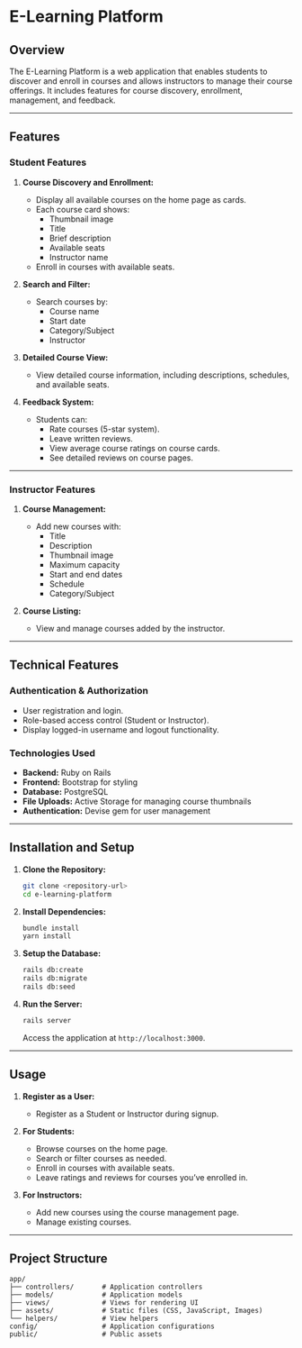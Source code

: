 # E-Learning Platform

## Overview
The E-Learning Platform is a web application that enables students to discover and enroll in courses and allows instructors to manage their course offerings. It includes features for course discovery, enrollment, management, and feedback.

---

## Features

### Student Features
1. **Course Discovery and Enrollment:**
   - Display all available courses on the home page as cards.
   - Each course card shows:
     - Thumbnail image
     - Title
     - Brief description
     - Available seats
     - Instructor name
   - Enroll in courses with available seats.

2. **Search and Filter:**
   - Search courses by:
     - Course name
     - Start date
     - Category/Subject
     - Instructor

3. **Detailed Course View:**
   - View detailed course information, including descriptions, schedules, and available seats.

4. **Feedback System:**
   - Students can:
     - Rate courses (5-star system).
     - Leave written reviews.
     - View average course ratings on course cards.
     - See detailed reviews on course pages.

---

### Instructor Features
1. **Course Management:**
   - Add new courses with:
     - Title
     - Description
     - Thumbnail image
     - Maximum capacity
     - Start and end dates
     - Schedule
     - Category/Subject

2. **Course Listing:**
   - View and manage courses added by the instructor.

---

## Technical Features

### Authentication & Authorization
- User registration and login.
- Role-based access control (Student or Instructor).
- Display logged-in username and logout functionality.

### Technologies Used
- **Backend:** Ruby on Rails
- **Frontend:** Bootstrap for styling
- **Database:** PostgreSQL
- **File Uploads:** Active Storage for managing course thumbnails
- **Authentication:** Devise gem for user management

---

## Installation and Setup

1. **Clone the Repository:**
   ```bash
   git clone <repository-url>
   cd e-learning-platform
   ```

2. **Install Dependencies:**
   ```bash
   bundle install
   yarn install
   ```

3. **Setup the Database:**
   ```bash
   rails db:create
   rails db:migrate
   rails db:seed
   ```

4. **Run the Server:**
   ```bash
   rails server
   ```
   Access the application at `http://localhost:3000`.

---

## Usage

1. **Register as a User:**
   - Register as a Student or Instructor during signup.

2. **For Students:**
   - Browse courses on the home page.
   - Search or filter courses as needed.
   - Enroll in courses with available seats.
   - Leave ratings and reviews for courses you’ve enrolled in.

3. **For Instructors:**
   - Add new courses using the course management page.
   - Manage existing courses.

---

## Project Structure

```
app/
├── controllers/       # Application controllers
├── models/            # Application models
├── views/             # Views for rendering UI
├── assets/            # Static files (CSS, JavaScript, Images)
└── helpers/           # View helpers
config/                # Application configurations
public/                # Public assets
```  


